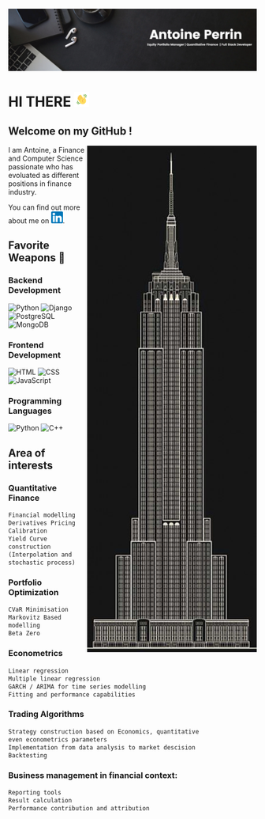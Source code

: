 ![c0](https://github.com/ahgperrin/ahgperrin/blob/main/Antoine_Perrin.png)
 
# HI THERE <img src="https://github.com/ahgperrin/ahgperrin/blob/main/tenor.gif" width="30px">

## Welcome on my GitHub !
<IMG src="https://github.com/ahgperrin/ahgperrin/blob/main/Screen%20Shot%202021-04-16%20at%201.00.27%20PM.png" alt="I am " align=right>
<p>I am Antoine, a Finance and Computer Science passionate who has evoluated as different positions in finance industry.</p>



<!-- Actual text -->

You can find out more about me on [![LinkedIn][1.2]][1].

<!-- Icons -->

[1.2]: https://github.com/ahgperrin/ahgperrin/blob/main/174857.png

<!-- Links to your social media accounts -->

[1]: https://www.linkedin.com/in/antoine-p-b800a5131/

## Favorite Weapons &#127993;
 
### Backend Development
![Python](https://img.shields.io/badge/Python-3776AB?style=for-the-badge&logo=python&logoColor=white)
![Django](https://img.shields.io/badge/Django-092E20?style=for-the-badge&logo=django&logoColor=white)
![PostgreSQL](https://img.shields.io/badge/Postgres-316192?style=for-the-badge&logo=postgresql&logoColor=white)
![MongoDB](https://img.shields.io/badge/MongoDB-47A248?style=for-the-badge&logo=mongodb&logoColor=white)

### Frontend Development
![HTML](https://img.shields.io/badge/HTML5-E34F26?style=for-the-badge&logo=html5&logoColor=white)
![CSS](https://img.shields.io/badge/CSS3-1572B6?style=for-the-badge&logo=css3&logoColor=white)
![JavaScript](https://img.shields.io/badge/JavaScript-F7DF1E?style=for-the-badge&logo=javascript&logoColor=black)

### Programming Languages
![Python](https://img.shields.io/badge/Python-3776AB?style=for-the-badge&logo=python&logoColor=white)
![C++](https://img.shields.io/badge/C++-00599C?style=for-the-badge&logo=c%2B%2B&logoColor=white)


## Area of interests 

### Quantitative Finance
    Financial modelling 
    Derivatives Pricing
    Calibration
    Yield Curve construction (Interpolation and 
    stochastic process)
### Portfolio Optimization
    CVaR Minimisation
    Markovitz Based modelling
    Beta Zero
### Econometrics
    Linear regression
    Multiple linear regression
    GARCH / ARIMA for time series modelling
    Fitting and performance capabilities
### Trading Algorithms
    Strategy construction based on Economics, quantitative
    even econometrics parameters
    Implementation from data analysis to market descision
    Backtesting
### Business management in financial context:
    Reporting tools
    Result calculation
    Performance contribution and attribution





